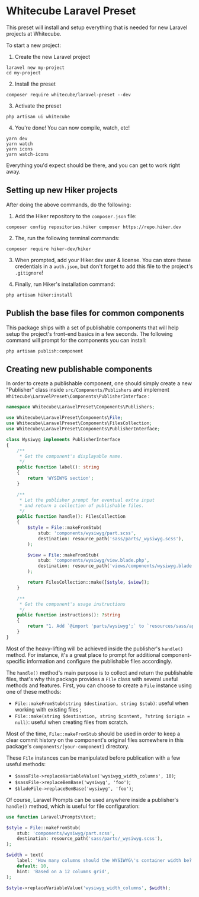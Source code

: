 # Whitecube Laravel Preset

This preset will install and setup everything that is needed for new Laravel projects at Whitecube.

To start a new project:

1. Create the new Laravel project

```shellsession
laravel new my-project
cd my-project
```

2. Install the preset

```shellsession
composer require whitecube/laravel-preset --dev
```

3. Activate the preset

```shellsession
php artisan ui whitecube
```

4. You're done! You can now compile, watch, etc!

```shellsession
yarn dev
yarn watch
yarn icons
yarn watch-icons
```

Everything you'd expect should be there, and you can get to work right away.

## Setting up new Hiker projects

After doing the above commands, do the following:

1. Add the Hiker repository to the `composer.json` file:

```shellsession
composer config repositories.hiker composer https://repo.hiker.dev
```

2. The, run the following terminal commands:

```shellsession
composer require hiker-dev/hiker
```

3. When prompted, add your Hiker.dev user & license. You can store these credentials in a `auth.json`, but don't forget to add this file to the project's `.gitignore`!

4. Finally, run Hiker's installation command:

```shellsession
php artisan hiker:install
```

## Publish the base files for common components

This package ships with a set of publishable components that will help setup the project's front-end basics in a few seconds. The following command will prompt for the components you can install:

```shellsession
php artisan publish:component
````

## Creating new publishable components

In order to create a publishable component, one should simply create a new "Publisher" class inside `src/Components/Publishers` and implement `Whitecube\LaravelPreset\Components\PublisherInterface` : 

```php
namespace Whitecube\LaravelPreset\Components\Publishers;

use Whitecube\LaravelPreset\Components\File;
use Whitecube\LaravelPreset\Components\FilesCollection;
use Whitecube\LaravelPreset\Components\PublisherInterface;

class Wysiwyg implements PublisherInterface
{
    /**
     * Get the component's displayable name.
     */
    public function label(): string
    {
        return 'WYSIWYG section';
    }

    /**
     * Let the publisher prompt for eventual extra input
     * and return a collection of publishable files.
     */
    public function handle(): FilesCollection
    {
        $style = File::makeFromStub(
            stub: 'components/wysiwyg/part.scss',
            destination: resource_path('sass/parts/_wysiwyg.scss'),
        );

        $view = File::makeFromStub(
            stub: 'components/wysiwyg/view.blade.php',
            destination: resource_path('views/components/wysiwyg.blade.php'),
        );

        return FilesCollection::make([$style, $view]);
    }

    /**
     * Get the component's usage instructions
     */
    public function instructions(): ?string
    {
        return "1. Add `@import 'parts/wysiwyg';` to `resources/sass/app.scss`\r\n2. Use the blade component: `<x-wysiwyg><p>Some content</p></x-wysiwyg>`";
    }
}
```

Most of the heavy-lifting will be achieved inside the publisher's `handle()` method. For instance, it's a great place to prompt for additional component-specific information and configure the publishable files accordingly.

The `handle()` method's main purpose is to collect and return the publishable files, that's why this package provides a `File` class with several useful methods and features. First, you can choose to create a `File` instance using one of these methods:

- `File::makeFromStub(string $destination, string $stub)`: useful when working with existing files ;
- `File::make(string $destination, string $content, ?string $origin = null)`: useful when creating files from scratch.

Most of the time, `File::makeFromStub` should be used in order to keep a clear commit history on the component's original files somewhere in this package's `components/[your-component]` directory.

These `File` instances can be manipulated before publication with a few useful methods:
- `$sassFile->replaceVariableValue('wysiwyg_width_columns', 10)`;
- `$sassFile->replaceBemBase('wysiwyg', 'foo')`;
- `$bladeFile->replaceBemBase('wysiwyg', 'foo')`;

Of course, Laravel Prompts can be used anywhere inside a publisher's `handle()` method, which is useful for file configuration:

```php
use function Laravel\Prompts\text;

$style = File::makeFromStub(
    stub: 'components/wysiwyg/part.scss',
    destination: resource_path('sass/parts/_wysiwyg.scss'),
);

$width = text(
    label: 'How many columns should the WYSIWYG\'s container width be?',
    default: 10,
    hint: 'Based on a 12 columns grid',
);

$style->replaceVariableValue('wysiwyg_width_columns', $width);
```